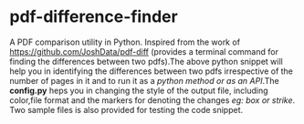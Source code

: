 # pdf-difference-finder
A PDF comparison utility in Python.
Inspired from the work of https://github.com/JoshData/pdf-diff (provides a terminal command for finding the differences between two pdfs).The above python snippet will help you in identifying the differences between two pdfs irrespective of the number of pages in it and to run it as a *python method or as an API*.The **config.py** heps you in changing the style of the output file, including color,file format and the markers for denoting the changes *eg: box or strike*. Two sample files is also provided for testing the code snippet.
